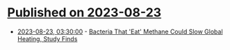 # [Published on 2023-08-23](index.md)

* [2023-08-23, 03:30:00](https://science.slashdot.org/story/23/08/22/2332256/bacteria-that-eat-methane-could-slow-global-heating-study-finds?utm_source=rss1.0mainlinkanon&utm_medium=feed) - [Bacteria That 'Eat' Methane Could Slow Global Heating, Study Finds](https://science.slashdot.org/story/23/08/22/2332256/bacteria-that-eat-methane-could-slow-global-heating-study-finds?utm_source=rss1.0mainlinkanon&utm_medium=feed)
